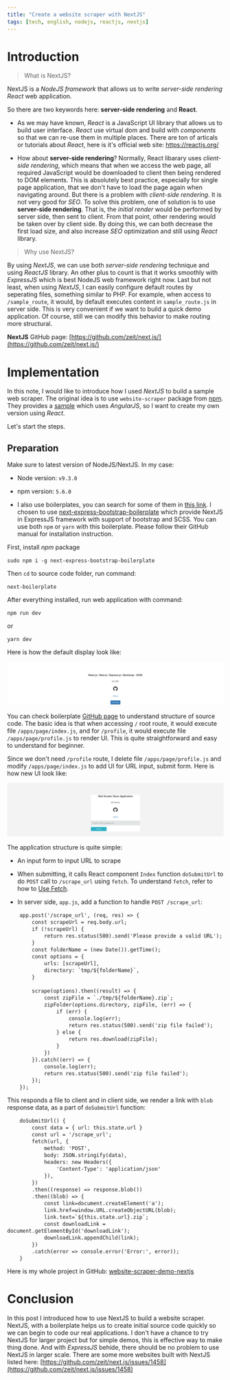 ```yaml
---
title: "Create a website scraper with NextJS"
tags: [tech, english, nodejs, reactjs, nextjs]
---
```


# Introduction

> What is NextJS?

NextJS is a *NodeJS framework* that allows us to write *server-side rendering React* web application.

So there are two keywords here: **server-side rendering** and **React**.

* As we may have known, *React* is a JavaScript UI library that allows us to build user interface. *React* use virtual dom and build with *components* so that we can re-use them in multiple places. There are ton of articals or tutorials about *React*, here is it's official web site: https://reactjs.org/

* How about **server-side rendering**? Normally, React libarary uses *client-side rendering*, which means that when we access the web page, all required JavaScript would be downloaded to client then being rendered to DOM elements. This is absolutely best practice, especially for single page application, that we don't have to load the page again when navigating around. But there is a problem with *client-side rendering*. It is not very good for *SEO*. To solve this problem, one of solution is to use **server-side rendering**. That is, the *initial render* would be performed by server side, then sent to client. From that point, other rendering would be taken over by client side. By doing this, we can both decrease the first load size, and also increase *SEO* optimization and still using *React* library.

> Why use NextJS?

By using *NextJS*, we can use both *server-side rendering* technique and using *ReactJS* library. An other plus to count is that it works smoothly with *ExpressJS* which is best NodeJS web framework right now. Last but not least, when using *NextJS*, I can easily configure default routes by seperating files, something similar to PHP. For example, when access to `/sample_route`, it would, by default executes content in `sample_route.js` in server side. This is very convenient if we want to build a quick demo application. Of course, still we can modify this behavior to make routing more structural.

**NextJS** GitHub page: [https://github.com/zeit/next.js/](https://github.com/zeit/next.js/)

<script async src="//pagead2.googlesyndication.com/pagead/js/adsbygoogle.js"></script>
<ins class="adsbygoogle"
     style="display:block; text-align:center;"
     data-ad-layout="in-article"
     data-ad-format="fluid"
     data-ad-client="ca-pub-2750437710821247"
     data-ad-slot="8905029259"></ins>
<script>
     (adsbygoogle = window.adsbygoogle || []).push({});
</script>

# Implementation

In this note, I would like to introduce how I used *NextJS* to build a sample web scraper. The original idea is to use `website-scraper` package from [npm](https://www.npmjs.com/package/website-scraper). They provides a [sample](https://github.com/website-scraper/demo) which uses *AngularJS*, so I want to create my own version using *React*.

Let's start the steps.

## Preparation

Make sure to latest version of NodeJS/NextJS. In my case:

* Node version: `v9.3.0`

* npm version: `5.6.0`

* I also use boilerplates, you can search for some of them in [this link](https://github.com/unicodeveloper/awesome-nextjs). I chosen to use [next-express-bootstrap-boilerplate](https://github.com/MustansirZia/next-express-bootstrap-boilerplate) which provide NextJS in ExpressJS framework with support of bootstrap and SCSS. You can use both `npm` or `yarn` with this boilerplate. Please follow their GitHub manual for installation instruction.

First, install *npm* package

```
sudo npm i -g next-express-bootstrap-boilerplate
```

Then `cd` to source code folder, run command:

```
next-boilerplate
```

After everything installed, run web application with command:

```
npm run dev
```

or

```
yarn dev
```

Here is how the default display look like:

![NextJS sample](/img/nextjs_sample_01.png)

You can check boilerplate [GitHub page](https://github.com/MustansirZia/next-express-bootstrap-boilerplate) to understand structure of source code. The basic idea is that when accessing `/` root route, it would execute file `/apps/page/index.js`, and for `/profile`, it would execute file `/apps/page/profile.js` to render UI. This is quite straightforward and easy to understand for beginner.

Since we don't need `/profile` route, I delete file `/apps/page/profile.js` and modify `/apps/page/index.js` to add UI for URL input, submit form. Here is how new UI look like:

![NextJS sample](/img/nextjs_sample_02.png)

The application structure is quite simple:

* An input form to input URL to scrape

* When submitting, it calls React component `Index` function `doSubmitUrl` to do `POST` call to `/scrape_url` using `fetch`. To understand `fetch`, refer to how to [Use Fetch](https://developer.mozilla.org/en-US/docs/Web/API/Fetch_API/Using_Fetch).

* In server side, `app.js`, add a function to handle `POST /scrape_url`:

```
    app.post('/scrape_url', (req, res) => {
        const scrapeUrl = req.body.url;
        if (!scrapeUrl) {
            return res.status(500).send('Please provide a valid URL');
        }
        const folderName = (new Date()).getTime();
        const options = {
            urls: [scrapeUrl],
            directory: `tmp/${folderName}`,
        }

        scrape(options).then((result) => {
            const zipFile = `./tmp/${folderName}.zip`;
            zipFolder(options.directory, zipFile, (err) => {
                if (err) {
                    console.log(err);
                    return res.status(500).send('zip file failed');
                } else {
                    return res.download(zipFile);
                }
            })
        }).catch((err) => {
            console.log(err);
            return res.status(500).send('zip file failed');
        });
    });
```

This responds a file to client and in client side, we render a link with `blob` response data, as a part of `doSubmitUrl` function:

```
    doSubmitUrl() {
        const data = { url: this.state.url }
        const url = '/scrape_url';
        fetch(url, {
            method: 'POST',
            body: JSON.stringify(data),
            headers: new Headers({
                'Content-Type': 'application/json'
            }),
        })
        .then((response) => response.blob())
        .then((blob) => {
            const link=document.createElement('a');
            link.href=window.URL.createObjectURL(blob);
            link.text=`${this.state.url}.zip`;
            const downloadLink = document.getElementById('downloadLink');
            downloadLink.appendChild(link);
        })
        .catch(error => console.error('Error:', error));
    }
```

Here is my whole project in GitHub: [website-scraper-demo-nextjs](https://github.com/phuongnq/website-scraper-demo-nextjs)

# Conclusion

In this post I introduced how to use NextJS to build a website scraper. NextJS, with a boilerplate helps us to create initial source code quickly so we can begin to code our real applications. I don't have a chance to try NextJS for larger project but for simple demos, this is effective way to make thing done. And with *ExpressJS* behide, there should be no problem to use NextJS in larger scale. There are some more websites built with NextJS listed here: [https://github.com/zeit/next.js/issues/1458](https://github.com/zeit/next.js/issues/1458)

<script async src="//pagead2.googlesyndication.com/pagead/js/adsbygoogle.js"></script>
<ins class="adsbygoogle"
     style="display:block; text-align:center;"
     data-ad-layout="in-article"
     data-ad-format="fluid"
     data-ad-client="ca-pub-2750437710821247"
     data-ad-slot="8905029259"></ins>
<script>
     (adsbygoogle = window.adsbygoogle || []).push({});
</script>